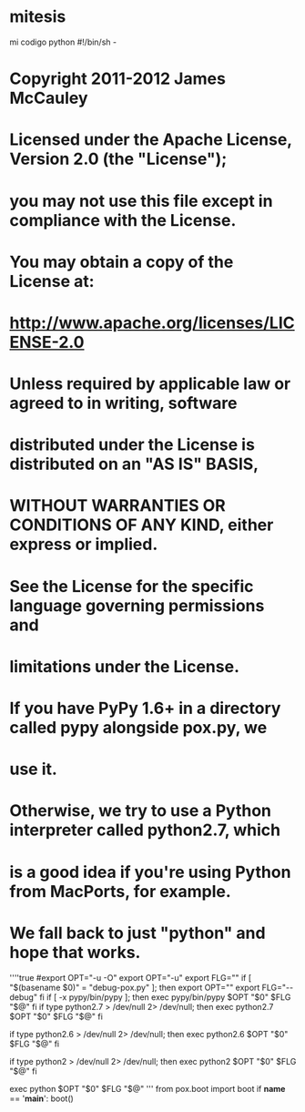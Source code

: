 # mitesis
mi codigo python
#!/bin/sh -
# Copyright 2011-2012 James McCauley
#
# Licensed under the Apache License, Version 2.0 (the "License");
# you may not use this file except in compliance with the License.
# You may obtain a copy of the License at:
#
#     http://www.apache.org/licenses/LICENSE-2.0
#
# Unless required by applicable law or agreed to in writing, software
# distributed under the License is distributed on an "AS IS" BASIS,
# WITHOUT WARRANTIES OR CONDITIONS OF ANY KIND, either express or implied.
# See the License for the specific language governing permissions and
# limitations under the License.
# If you have PyPy 1.6+ in a directory called pypy alongside pox.py, we
# use it.
# Otherwise, we try to use a Python interpreter called python2.7, which
# is a good idea if you're using Python from MacPorts, for example.
# We fall back to just "python" and hope that works.
''''true
#export OPT="-u -O"
export OPT="-u"
export FLG=""
if [ "$(basename $0)" = "debug-pox.py" ]; then
  export OPT=""
  export FLG="--debug"
fi
if [ -x pypy/bin/pypy ]; then
  exec pypy/bin/pypy $OPT "$0" $FLG "$@"
fi
if type python2.7 > /dev/null 2> /dev/null; then
  exec python2.7 $OPT "$0" $FLG "$@"
fi

if type python2.6 > /dev/null 2> /dev/null; then
  exec python2.6 $OPT "$0" $FLG "$@"
fi

if type python2 > /dev/null 2> /dev/null; then
  exec python2 $OPT "$0" $FLG "$@"
fi

exec python $OPT "$0" $FLG "$@"
'''
from pox.boot import boot
if __name__ == '__main__':
  boot()
